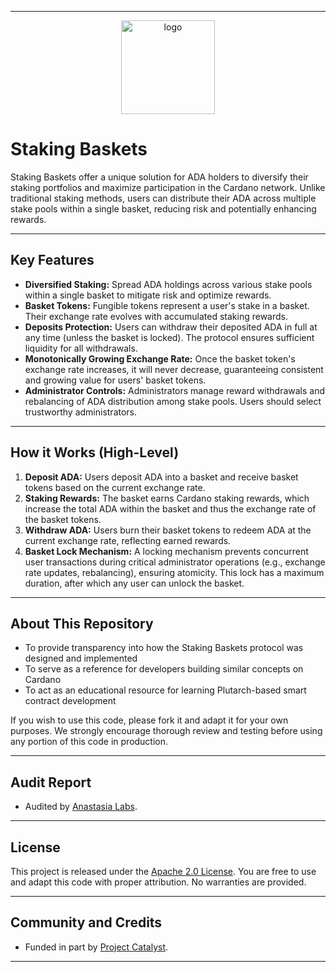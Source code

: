 
---

<p align="center">
  <img src="https://github.com/user-attachments/assets/d93aef5a-69c5-4dac-bd82-8f51480c97d5" alt="logo" width="150"/>
</p>



# Staking Baskets

Staking Baskets offer a unique solution for ADA holders to diversify their staking portfolios and maximize participation in the Cardano network. Unlike traditional staking methods, users can distribute their ADA across multiple stake pools within a single basket, reducing risk and potentially enhancing rewards.

---

## Key Features
* **Diversified Staking:** Spread ADA holdings across various stake pools within a single basket to mitigate risk and optimize rewards.  
* **Basket Tokens:** Fungible tokens represent a user's stake in a basket. Their exchange rate evolves with accumulated staking rewards.  
* **Deposits Protection:** Users can withdraw their deposited ADA in full at any time (unless the basket is locked). The protocol ensures sufficient liquidity for all withdrawals.  
* **Monotonically Growing Exchange Rate:** Once the basket token's exchange rate increases, it will never decrease, guaranteeing consistent and growing value for users' basket tokens.  
* **Administrator Controls:** Administrators manage reward withdrawals and rebalancing of ADA distribution among stake pools. Users should select trustworthy administrators.  

---

## How it Works (High-Level)
1. **Deposit ADA:** Users deposit ADA into a basket and receive basket tokens based on the current exchange rate.  
2. **Staking Rewards:** The basket earns Cardano staking rewards, which increase the total ADA within the basket and thus the exchange rate of the basket tokens.  
3. **Withdraw ADA:** Users burn their basket tokens to redeem ADA at the current exchange rate, reflecting earned rewards.  
4. **Basket Lock Mechanism:** A locking mechanism prevents concurrent user transactions during critical administrator operations (e.g., exchange rate updates, rebalancing), ensuring atomicity. This lock has a maximum duration, after which any user can unlock the basket.  

---

## About This Repository
- To provide transparency into how the Staking Baskets protocol was designed and implemented  
- To serve as a reference for developers building similar concepts on Cardano  
- To act as an educational resource for learning Plutarch-based smart contract development  

If you wish to use this code, please fork it and adapt it for your own purposes. We strongly encourage thorough review and testing before using any portion of this code in production.  

---
## Audit Report

- Audited by [Anastasia Labs](https://www.anastasialabs.com/).

---

## License

This project is released under the [Apache 2.0 License](./LICENSE). You are free to use and adapt this code with proper attribution. No warranties are provided.  

---

## Community and Credits

- Funded in part by [Project Catalyst](https://projectcatalyst.io/).

---


